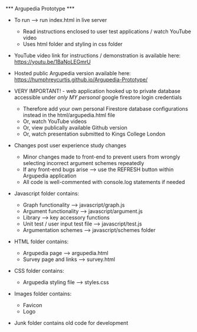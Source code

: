 *** Argupedia Prototype ***

- To run --> run index.html in live server 
    - Read instructions enclosed to user test applications / watch YouTube video
    - Uses html folder and styling in css folder

- YouTube video link for instructions / demonstration is available here: https://youtu.be/1BaNoLEGmrU 

- Hosted public Argupedia version available here: https://humphreycurtis.github.io/Argupedia-Prototype/

- VERY IMPORTANT! - web application hooked up to private database accessible under *only MY personal* google firestore login credentials 
    - Therefore add your own personal Firestore database configurations instead in the html/argupedia.html file 
    - Or, watch YouTube videos
    - Or, view publically available Github version
    - Or, watch presentation submitted to Kings College London

- Changes post user experience study changes
    - Minor changes made to front-end to prevent users from wrongly selecting incorrect argument schemes repeatedly
    - If any front-end bugs arise --> use the REFRESH button within Argupedia application 
    - All code is well-commented with console.log statements if needed

- Javascript folder contains: 
    - Graph functionality --> javascript/graph.js
    - Argument functionality --> javascript/argument.js
    - Library --> key accessory functions
    - Unit test / user input test file --> javascript/test.js
    - Argumentation schemes --> javascript/schemes folder 

- HTML folder contains:
    - Argupedia page --> argupedia.html
    - Survey page and links --> survey.html

- CSS folder contains:
    - Argupedia styling file --> styles.css

- Images folder contains:
    - Favicon 
    - Logo

- Junk folder contains old code for development 
